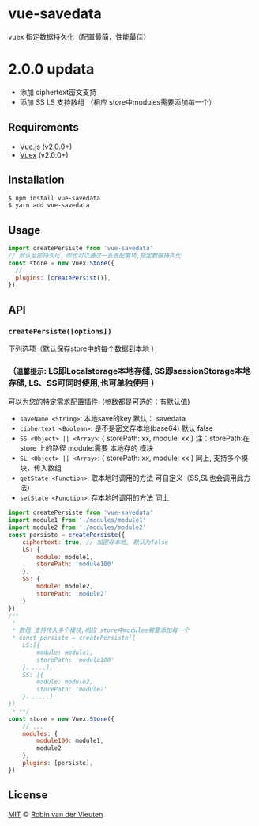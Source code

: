 
# vue-savedata
 vuex 指定数据持久化（配置最简，性能最佳）
 # 2.0.0 updata
* 添加 ciphertext密文支持
* 添加 SS LS 支持数组 （相应 store中modules需要添加每一个）
## Requirements

* [Vue.js](https://vuejs.org) (v2.0.0+)
* [Vuex](http://vuex.vuejs.org) (v2.0.0+)

## Installation

```bash
$ npm install vue-savedata
$ yarn add vue-savedata
```

## Usage


```js
import createPersiste from 'vue-savedata'
// 默认全部持久化，你也可以通过一丢丢配置项,指定数据持久化
const store = new Vuex.Store({
  // ...
  plugins: [createPersist()],
})
```
## API

### `createPersiste([options])`
下列选项（默认保存store中的每个数据到本地  ）
### （`温馨提示`: LS即Localstorage本地存储,    SS即sessionStorage本地存储,   LS、SS可同时使用,也可单独使用 ）
可以为您的特定需求配置插件:
(参数都是可选的：有默认值)
* `saveName <String>`: 本地save的key  默认： savedata
* `ciphertext <Boolean>`: 是不是密文存本地(base64) 默认 false
* `SS <Object> || <Array>`: { storePath: xx, module: xx }   注：storePath:在store 上的路径   module:需要 本地存的 模块
* `SL <Object> || <Array>`: { storePath: xx, module: xx }  同上, 支持多个模块，传入数组
* `getState <Function>`:  取本地时调用的方法  可自定义（SS,SL也会调用此方法）
* `setState <Function>`:  存本地时调用的方法  同上



```js
import createPersiste from 'vue-savedata'
import module1 from './modules/module1'
import module2 from './modules/module2'
const persiste = createPersiste({
	ciphertext: true, // 加密存本地, 默认为false
	LS: {
		module: module1,
		storePath: 'module100'
	},
	SS: {
		module: module2,
		storePath: 'module2'
	}
})
/**
 * 
 * 数组 支持传入多个模块,相应 store中modules需要添加每一个
 * const persiste = createPersiste({
	LS:[{
		module: module1,
		storePath: 'module100'
	}，....],
	SS: [{
		module: module2,
		storePath: 'module2'
	}，.....]
})
 * **/
const store = new Vuex.Store({
  	// ...
	modules: {
		module100: module1,
		module2
	},
	plugins: [persiste],
})
```

## License

[MIT](https://github.com/robinvdvleuten/vue-savedata/blob/master/LICENSE) © [Robin van der Vleuten](https://www.robinvdvleuten.nl)
